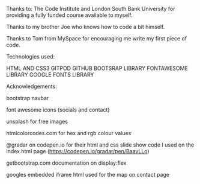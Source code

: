 Thanks to:
The Code Institute and London South Bank University for providing a fully funded course available to myself. 

Thanks to my brother Joe who knows how to code a bit himself.

Thanks to Tom from MySpace for encouraging me write my first piece of code.


Technologies used:

HTML AND CSS3
GITPOD
GITHUB
BOOTSRAP LIBRARY
FONTAWESOME LIBRARY
GOOGLE FONTS LIBRARY



Acknowledgements:

bootstrap navbar

font awesome icons (socials and contact)

unsplash for free images

htmlcolorcodes.com for hex and rgb colour values

@gradar on codepen.io for their html and css slide show code I used on the index.html page (https://codepen.io/gradar/pen/BaavLLo)

getbootstrap.com documentation on display:flex 

googles embedded iframe html used for the map on contact page





